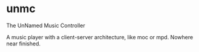 unmc
====

The UnNamed Music Controller

A music player with a client-server architecture, like moc or mpd. Nowhere near finished.
